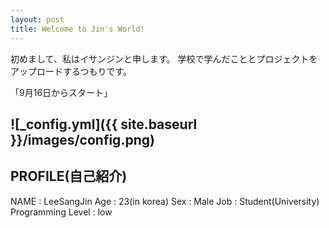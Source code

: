 ```yaml
---
layout: post
title: Welcome to Jin's World!
---
```


初めまして、私はイサンジンと申します。
学校で学んだこととプロジェクトをアップロードするつもりです。

「9月16日からスタート」

![_config.yml]({{ site.baseurl }}/images/config.png)
--------------------------------------------
PROFILE(自己紹介)
--------------------------------------------
NAME : LeeSangJin
Age : 23(in korea)
Sex : Male
Job : Student(University)
Programming Level : low
